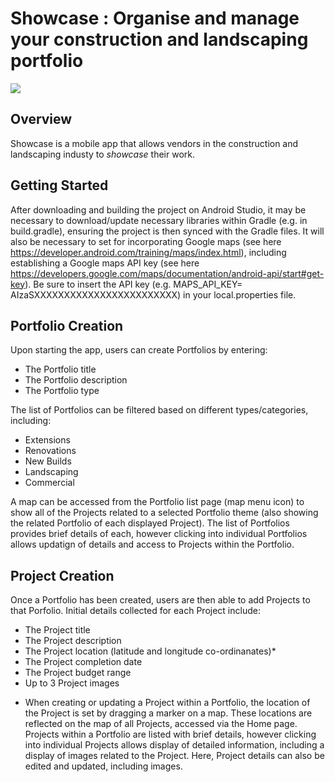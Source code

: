 # Showcase : Organise and manage your construction and landscaping portfolio 
![](https://res.cloudinary.com/whodunya/image/upload/v1646082553/showcase/310-1-3D_View_1_ersrii.jpg)

## Overview

Showcase is a mobile app that allows vendors in the construction and landscaping industy to *showcase* their work.

## Getting Started

After downloading and building the project on Android Studio, it may be necessary to download/update necessary libraries within Gradle (e.g. in build.gradle), ensuring the project is then synced with the Gradle files.
It will also be necessary to set for incorporating Google maps (see here https://developer.android.com/training/maps/index.html), including establishing a Google maps API key (see here https://developers.google.com/maps/documentation/android-api/start#get-key).
Be sure to insert the API key (e.g. MAPS_API_KEY= AIzaSXXXXXXXXXXXXXXXXXXXXXXXX) in your local.properties file. 

## Portfolio Creation

Upon starting the app, users can create Portfolios by entering:
- The Portfolio title
- The Portfolio description
- The Portfolio type

The list of Portfolios can be filtered based on different types/categories, including:
- Extensions
- Renovations
- New Builds
- Landscaping
- Commercial

A map can be accessed from the Portfolio list page (map menu icon) to show all of the Projects related to a selected Portfolio theme (also showing the related Portfolio of each displayed Project). The list of Portfolios provides brief details of each, however clicking into individual Portfolios allows updatign of details and access to Projects within the Portfolio.

## Project Creation

Once a Portfolio has been created, users are then able to add Projects to that Porfolio. Initial details collected for each Project include:
- The Project title
- The Project description
- The Project location (latitude and longitude co-ordinanates)*
- The Project completion date
- The Project budget range
- Up to 3 Project images

* When creating or updating a Project within a Portfolio, the location of the Project is set by dragging a marker on a map. These locations are reflected on the map of all Projects, accessed via the Home page.
Projects within a Portfolio are listed with brief details, however clicking into individual Projects allows display of detailed information, including a display of images related to the Project. Here, Project details can also be edited and updated, including images.

